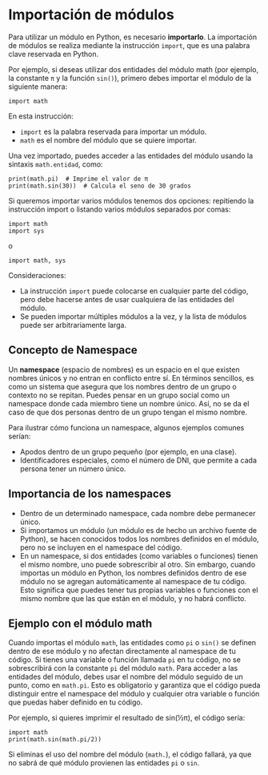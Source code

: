 # Importación de módulos

Para utilizar un módulo en Python, es necesario **importarlo**. La importación de módulos se realiza mediante la instrucción `import`, que es una palabra clave reservada en Python.

Por ejemplo, si deseas utilizar dos entidades del módulo math (por ejemplo, la constante `π` y la función `sin()`), primero debes importar el módulo de la siguiente manera:

```
import math
```

En esta instrucción:

* `import` es la palabra reservada para importar un módulo.
* `math` es el nombre del módulo que se quiere importar.

Una vez importado, puedes acceder a las entidades del módulo usando la sintaxis `math.entidad`, como:

```
print(math.pi)  # Imprime el valor de π
print(math.sin(30))  # Calcula el seno de 30 grados
```

Si queremos importar varios módulos tenemos dos opciones: repitiendo la instrucción import o listando varios módulos separados por comas:

```
import math
import sys
```

o

```
import math, sys
```

Consideraciones:

* La instrucción `import` puede colocarse en cualquier parte del código, pero debe hacerse antes de usar cualquiera de las entidades del módulo.
* Se pueden importar múltiples módulos a la vez, y la lista de módulos puede ser arbitrariamente larga.

## Concepto de Namespace

Un **namespace** (espacio de nombres) es un espacio en el que existen nombres únicos y no entran en conflicto entre sí. En términos sencillos, es como un sistema que asegura que los nombres dentro de un grupo o contexto no se repitan. Puedes pensar en un grupo social como un namespace donde cada miembro tiene un nombre único. Así, no se da el caso de que dos personas dentro de un grupo tengan el mismo nombre.

Para ilustrar cómo funciona un namespace, algunos ejemplos comunes serían:

* Apodos dentro de un grupo pequeño (por ejemplo, en una clase).
* Identificadores especiales, como el número de DNI, que permite a cada persona tener un número único.

## Importancia de los namespaces

* Dentro de un determinado namespace, cada nombre debe permanecer único.  
* Si importamos un módulo (un módulo es de hecho un archivo fuente de Python), se hacen conocidos todos los nombres definidos en el módulo, pero no se incluyen en el namespace del código.
* En un namespace, si dos entidades (como variables o funciones) tienen el mismo nombre, uno puede sobrescribir al otro. Sin embargo, cuando importas un módulo en Python, los nombres definidos dentro de ese módulo no se agregan automáticamente al namespace de tu código. Esto significa que puedes tener tus propias variables o funciones con el mismo nombre que las que están en el módulo, y no habrá conflicto.

## Ejemplo con el módulo math

Cuando importas el módulo `math`, las entidades como `pi` o `sin()` se definen dentro de ese módulo y no afectan directamente al namespace de tu código. Si tienes una variable o función llamada `pi` en tu código, no se sobrescribirá con la constante `pi` del módulo `math`. Para acceder a las entidades del módulo, debes usar el nombre del módulo seguido de un punto, como en `math.pi`. Esto es obligatorio y garantiza que el código pueda distinguir entre el namespace del módulo y cualquier otra variable o función que puedas haber definido en tu código.

Por ejemplo, si quieres imprimir el resultado de sin(½π), el código sería:

```
import math
print(math.sin(math.pi/2))
```

Si eliminas el uso del nombre del módulo (`math.`), el código fallará, ya que no sabrá de qué módulo provienen las entidades `pi` o `sin`.

